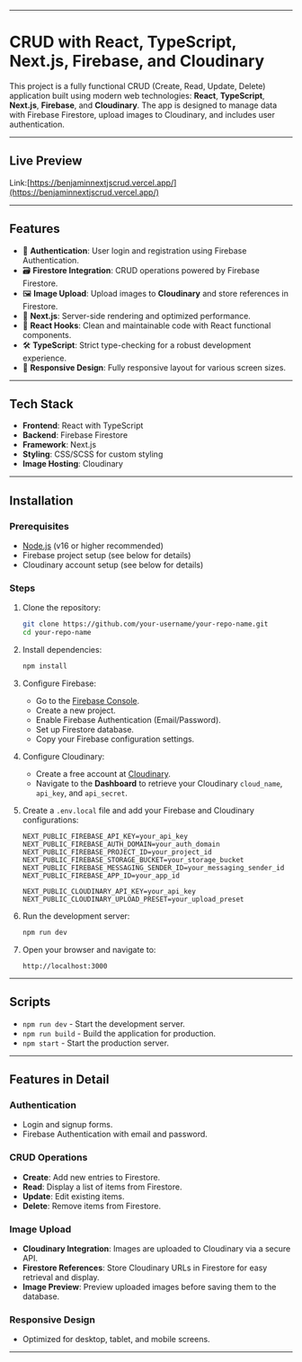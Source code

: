 
---

# CRUD with React, TypeScript, Next.js, Firebase, and Cloudinary

This project is a fully functional CRUD (Create, Read, Update, Delete) application built using modern web technologies: **React**, **TypeScript**, **Next.js**, **Firebase**, and **Cloudinary**. The app is designed to manage data with Firebase Firestore, upload images to Cloudinary, and includes user authentication.

---
## Live Preview

Link:[https://benjaminnextjscrud.vercel.app/](https://benjaminnextjscrud.vercel.app/) 


---


## Features

- 🔐 **Authentication**: User login and registration using Firebase Authentication.
- 🗃 **Firestore Integration**: CRUD operations powered by Firebase Firestore.
- 🖼 **Image Upload**: Upload images to **Cloudinary** and store references in Firestore.
- 🚀 **Next.js**: Server-side rendering and optimized performance.
- 🔄 **React Hooks**: Clean and maintainable code with React functional components.
- 🛠 **TypeScript**: Strict type-checking for a robust development experience.
- 🌟 **Responsive Design**: Fully responsive layout for various screen sizes.

---

## Tech Stack

- **Frontend**: React with TypeScript
- **Backend**: Firebase Firestore
- **Framework**: Next.js
- **Styling**: CSS/SCSS for custom styling
- **Image Hosting**: Cloudinary

---

## Installation

### Prerequisites

- [Node.js](https://nodejs.org/en/) (v16 or higher recommended)
- Firebase project setup (see below for details)
- Cloudinary account setup (see below for details)

### Steps

1. Clone the repository:
   ```bash
   git clone https://github.com/your-username/your-repo-name.git
   cd your-repo-name
   ```

2. Install dependencies:
   ```bash
   npm install
   ```

3. Configure Firebase:
   - Go to the [Firebase Console](https://console.firebase.google.com/).
   - Create a new project.
   - Enable Firebase Authentication (Email/Password).
   - Set up Firestore database.
   - Copy your Firebase configuration settings.

4. Configure Cloudinary:
   - Create a free account at [Cloudinary](https://cloudinary.com/).
   - Navigate to the **Dashboard** to retrieve your Cloudinary `cloud_name`, `api_key`, and `api_secret`.

5. Create a `.env.local` file and add your Firebase and Cloudinary configurations:
   ```env
   NEXT_PUBLIC_FIREBASE_API_KEY=your_api_key
   NEXT_PUBLIC_FIREBASE_AUTH_DOMAIN=your_auth_domain
   NEXT_PUBLIC_FIREBASE_PROJECT_ID=your_project_id
   NEXT_PUBLIC_FIREBASE_STORAGE_BUCKET=your_storage_bucket
   NEXT_PUBLIC_FIREBASE_MESSAGING_SENDER_ID=your_messaging_sender_id
   NEXT_PUBLIC_FIREBASE_APP_ID=your_app_id

   NEXT_PUBLIC_CLOUDINARY_API_KEY=your_api_key
   NEXT_PUBLIC_CLOUDINARY_UPLOAD_PRESET=your_upload_preset
   ```

6. Run the development server:
   ```bash
   npm run dev
   ```

7. Open your browser and navigate to:
   ```text
   http://localhost:3000
   ```

---

## Scripts

- `npm run dev` - Start the development server.
- `npm run build` - Build the application for production.
- `npm start` - Start the production server.

---

## Features in Detail

### Authentication
- Login and signup forms.
- Firebase Authentication with email and password.

### CRUD Operations
- **Create**: Add new entries to Firestore.
- **Read**: Display a list of items from Firestore.
- **Update**: Edit existing items.
- **Delete**: Remove items from Firestore.

### Image Upload
- **Cloudinary Integration**: Images are uploaded to Cloudinary via a secure API.
- **Firestore References**: Store Cloudinary URLs in Firestore for easy retrieval and display.
- **Image Preview**: Preview uploaded images before saving them to the database.

### Responsive Design
- Optimized for desktop, tablet, and mobile screens.

---